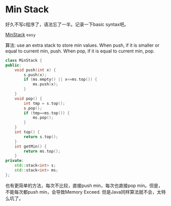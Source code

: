 # Min Stack

好久不写c程序了，语法忘了一半。记录一下basic syntax吧。

[MinStack](https://oj.leetcode.com/problems/min-stack/) `easy`

算法: use an extra stack to store min values.
When push, if it is smaller or equal to current min, push.
When pop, if it is equal to current min, pop.

```cpp
class MinStack {
public:
    void push(int x) {
        s.push(x);
        if (ms.empty() || x<=ms.top()) {
            ms.push(x);
        }
    }
    void pop() {
        int tmp = s.top();
        s.pop();
        if (tmp==ms.top()) {
            ms.pop();
        }
    }
    int top() {
        return s.top();
    }
    int getMin() {
        return ms.top();
    }
private:
    std::stack<int> s;
    std::stack<int> ms;
};
```

也有更简单的方法，每次不比较，直接push min，每次也直接pop min。但是，
不能每次都push min，会导致Memory Exceed. 但是Java同样算法就不会，太特么坑了。
